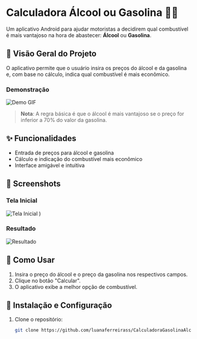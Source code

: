 <!DOCTYPE html>
<html lang="pt-BR">

<body>
    <div class="container">
        <h1>Calculadora Álcool ou Gasolina 🚗⛽</h1>
                
</body>
</html>


Um aplicativo Android para ajudar motoristas a decidirem qual combustível é mais vantajoso na hora de abastecer: **Álcool** ou **Gasolina**.

## 📱 Visão Geral do Projeto
O aplicativo permite que o usuário insira os preços do álcool e da gasolina e, com base no cálculo, indica qual combustível é mais econômico.

### Demonstração
![Demo GIF](demo.gif)

> **Nota**: A regra básica é que o álcool é mais vantajoso se o preço for inferior a 70% do valor da gasolina.

## ✨ Funcionalidades
- Entrada de preços para álcool e gasolina
- Cálculo e indicação do combustível mais econômico
- Interface amigável e intuitiva

## 📸 Screenshots
### Tela Inicial
![Tela Inicial](imagem/Screenshot_20241112_192809.jpg)
)

### Resultado
![Resultado](images/resultado.png)

## 🚀 Como Usar

1. Insira o preço do álcool e o preço da gasolina nos respectivos campos.
2. Clique no botão "Calcular".
3. O aplicativo exibe a melhor opção de combustível.

## 📖 Instalação e Configuração

1. Clone o repositório:
   ```bash
   git clone https://github.com/luanaferreirass/CalculadoraGasolinaAlcool.git
